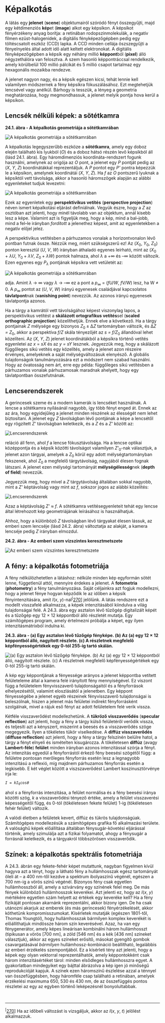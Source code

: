 <?xml version="1.0" encoding="UTF-8" standalone="no"?>
<!DOCTYPE html PUBLIC "-//W3C//DTD XHTML 1.1//EN" "http://www.w3.org/TR/xhtml11/DTD/xhtml11.dtd">
<html xmlns="http://www.w3.org/1999/xhtml"><head><meta name="generator" content="DocBook XSL Stylesheets V1.76.1"/></head><body><div class="section" title="Képalkotás"><div class="titlepage"><div><div><h1 class="title"><a id="id780704"/>Képalkotás</h1></div></div></div><p>A látás egy <span class="strong"><strong>jelenet</strong></span> (<span class="strong"><strong>scene</strong></span>) objektumairól szóródó fényt összegyűjti, majd egy kétdimenziós <span class="strong"><strong>kép</strong></span>et (<span class="strong"><strong>image</strong></span>) alkot egy képsíkon. A képsíkot fényérzékeny anyag borítja: a retinában rodopszinmolekulák, a negatív filmen ezüst-halogenidek, a digitális fényképezőgépben pedig egy töltéscsatolt eszköz (CCD) lapka. A CCD minden cellája öszszegyűjti a fényelnyelés által adott idő alatt keltett elektronokat. A digitális fényképezőgépben a képsík egy néhány millió <span class="strong"><strong>képpont</strong></span>ból (<span class="strong"><strong>pixel</strong></span>) álló négyzethálóra van felosztva. A szem hasonló képpontráccsal rendelkezik, amely körülbelül 100 millió pálcikát és 5 millió csapot tartalmaz egy hexagonális mozaikba rendezve.</p><p>A jelenet nagyon nagy, és a képsík egészen kicsi, tehát lennie kell valamilyen módszernek a fény képsíkra fókuszálásához. Ezt megtehetjük lencsével vagy anélkül. Bárhogy is tesszük, a lényeg a geometria meghatározása, hogy megmondhassuk, a jelenet melyik pontja hova kerül a képsíkon.</p><div class="section" title="Lencsék nélküli képek: a sötétkamra"><div class="titlepage"><div><div><h2 class="title"><a id="id780742"/>Lencsék nélküli képek: a sötétkamra</h2></div></div></div><div class="figure"><a id="id780745"/><p class="title"><strong>24.1. ábra - A képalkotás geometriája a sötétkamrában</strong></p><div class="figure-contents"><div class="mediaobject"><img src="kepek/24-01.png" alt="A képalkotás geometriája a sötétkamrában"/></div></div></div><p>A képalkotás legegyszerűbb eszköze a <span class="strong"><strong>sötétkamra</strong></span>, amely egy doboz elején található kis lyukból (<span class="emphasis"><em>O</em></span>) és a doboz hátsó részén levő képsíkból áll (lásd 24.1. ábra). Egy háromdimenziós koordináta-rendszert fogunk használni, amelynek az origója az <span class="emphasis"><em>O </em></span>pont, a jelenet egy <span class="emphasis"><em>P</em></span> pontját pedig az (<span class="emphasis"><em>X</em></span>, <span class="emphasis"><em>Y</em></span>, <span class="emphasis"><em>Z</em></span>) koordinátákkal reprezentáljuk. A <span class="emphasis"><em>P </em></span>pontot egy <span class="emphasis"><em>P'</em></span> pontra képezzük le a képsíkon, amelynek koordinátái (<span class="emphasis"><em>X</em></span>, <span class="emphasis"><em>Y</em></span>, <span class="emphasis"><em>Z</em></span>). Ha <span class="emphasis"><em>f</em></span> az <span class="emphasis"><em>O</em></span> pontszerű lyuknak a képsíktól vett távolsága, akkor a hasonló háromszögek alapján az alábbi egyenleteket tudjuk levezetni:</p><p><span class="inlinemediaobject"><img src="math/mi-24-0001.gif" alt="A képalkotás geometriája a sötétkamrában"/></span></p><p>Ezek az egyenletek egy <span class="strong"><strong>perspektivikus vetítés</strong></span> (<span class="strong"><strong>perspective projection</strong></span>) néven ismert képalkotási eljárást definiálnak. Vegyük észre, hogy a <span class="emphasis"><em>Z</em></span> az osztóban azt jelenti, hogy minél távolabb van az objektum, annál kisebb lesz a képe. Valamint azt is figyeljük meg, hogy a kép, mind a bal–jobb, mind a fel–le irányban <span class="emphasis"><em>fordított</em></span> a jelenethez képest, amit az egyenletekben a negatív előjel jelez.</p><p>A perspektivikus vetítésben a párhuzamos vonalak a horizontvonalon lévő pontban futnak össze. Nézzük meg, miért szükségszerű ez! Az (<span class="emphasis"><em>X</em></span><sub>0</sub>, <span class="emphasis"><em>Y</em></span><sub>0</sub>, <span class="emphasis"><em>Z</em></span><sub>0</sub>) ponton keresztül (<span class="emphasis"><em>U</em></span>, <span class="emphasis"><em>V</em></span>, <span class="emphasis"><em>W</em></span>) irányban áthaladó egyenes leírható, mint az (<span class="emphasis"><em>X</em></span><sub>0 </sub>+ <span class="emphasis"><em>λU</em></span>, <span class="emphasis"><em>Y</em></span><sub>0 </sub>+ <span class="emphasis"><em>λV</em></span>, <span class="emphasis"><em>Z</em></span><sub>0 </sub>+ <span class="emphasis"><em>λW</em></span>) pontok halmaza, ahol <span class="emphasis"><em>λ </em></span>a +∞ és –∞ között változik. Ezen egyenes egy <span class="emphasis"><em>P<sub>λ</sub></em></span> pontjának képsíkra vett vetületét az:</p><p><span class="inlinemediaobject"><img src="math/mi-24-0002.gif" alt="A képalkotás geometriája a sötétkamrában"/></span></p><p>adja. Amint <span class="emphasis"><em>λ</em></span> → ∞ vagy <span class="emphasis"><em>λ</em></span> → –∞ ez a pont a <span class="emphasis"><em>p</em></span><sub>∞</sub> = (<span class="emphasis"><em>fU/W</em></span>, <span class="emphasis"><em>fV/W</em></span>) lesz, ha W ≠ 0. A <span class="emphasis"><em>p</em></span><sub>∞</sub> pontot az (<span class="emphasis"><em>U</em></span>, <span class="emphasis"><em>V</em></span>, <span class="emphasis"><em>W</em></span>) irányú egyenesek családjával kapcsolatos <span class="strong"><strong>távlatpont</strong></span>nak (<span class="strong"><strong>vanishing point</strong></span>) nevezzük. Az azonos irányú egyenesek távlatpontja azonos.</p><p>Ha a tárgy a kamrától vett távolságához képest viszonylag lapos, a perspektivikus vetítést a <span class="strong"><strong>skálázott ortografikus vetítés</strong></span>sel (<span class="strong"><strong>scaled orthographic projection</strong></span>) közelíthetjük. Ennek elve a következő. Ha a tárgy pontjainak <span class="emphasis"><em>Z</em></span> mélysége egy bizonyos <span class="emphasis"><em>Z</em></span><sub>0 </sub> ± ∆<span class="emphasis"><em>Z</em></span> tartományban változik, és ∆<span class="emphasis"><em>Z = Z</em></span><sub>0</sub>, akkor a perspektíva <span class="emphasis"><em>f/Z</em></span> skála tényezőjét az <span class="emphasis"><em>s = f/Z</em></span><sub>0</sub> állandóval lehet közelíteni. Az (<span class="emphasis"><em>X</em></span>, <span class="emphasis"><em>Y</em></span>, <span class="emphasis"><em>Z</em></span>) jelenet koordinátákból a képsíkra történő vetítés egyenletei az <span class="emphasis"><em>x</em></span> = <span class="emphasis"><em>sX</em></span> és az <span class="emphasis"><em>y = sY</em></span> lesznek. Jegyezzük meg, hogy a skálázott függőleges síkú vetítés egy közelítés, amely a jelenet azon részeire érvényes, amelyeknek a saját mélységváltozásuk elenyésző. A globális tulajdonságok tanulmányozására ezt a módszert nem szabad használni. Hogy az óvatosság nem árt, erre egy példa: függőleges síkú vetítésben a párhuzamos vonalak párhuzamosak maradnak ahelyett, hogy egy távlatpontban összefutnának.</p></div><div class="section" title="Lencserendszerek"><div class="titlepage"><div><div><h2 class="title"><a id="id781026"/>Lencserendszerek</h2></div></div></div><p>A gerincesek szeme és a modern kamerák is lencséket használnak. A lencse a sötétkamra nyílásánál nagyobb, így több fényt enged át. Ennek az az ára, hogy egyidejűleg a jelenet minden részének az élességét nem lehet biztosítani. A jelenet egy <span class="emphasis"><em>Z</em></span> távolságban lévő pontjának a képe a lencsétől egy rögzített <span class="emphasis"><em>Z'</em></span> távolságban keletkezik, és a <span class="emphasis"><em>Z</em></span> és a <span class="emphasis"><em>Z'</em></span> között az:</p><p><span class="inlinemediaobject"><img src="math/mi-24-0003.gif" alt="Lencserendszerek"/></span>	</p><p>reláció áll fenn, ahol <span class="emphasis"><em>f</em></span> a lencse fókusztávolsága. Ha a lencse optikai középpontja és a képsík közötti távolságot valamilyen <span class="emphasis"><em>Z'</em></span><sub>0</sub>-nak választjuk, a jelenet azon tárgyai, amelyek a <span class="emphasis"><em>Z</em></span><sub>0</sub> körül egy adott mélységtartományban fekszenek, ahol <span class="emphasis"><em>Z</em></span><sub>0</sub> a megfelelő tárgytávolság, nagyjából élesen fognak látszani. A jelenet ezen mélységi tartományát <span class="strong"><strong>mélységélesség</strong></span>nek (<span class="strong"><strong>depth of field</strong></span>) nevezzük.</p><p>Jegyezzük meg, hogy mivel a <span class="emphasis"><em>Z</em></span> tárgytávolság általában sokkal nagyobb, mint a <span class="emphasis"><em>Z' </em></span>képtávolság vagy mint az <span class="emphasis"><em>f</em></span>, sokszor jogos az alábbi közelítés:</p><p><span class="inlinemediaobject"><img src="math/mi-24-0004.gif" alt="Lencserendszerek"/></span>	</p><p>Azaz a képtávolság <span class="emphasis"><em>Z' </em></span>≈ <span class="emphasis"><em>f</em></span>. A sötétkamra vetítésegyenleteit tehát egy lencse által létrehozott kép geometriájának leírásához is használhatjuk.</p><p>Ahhoz, hogy a különböző <span class="emphasis"><em>Z</em></span> távolságban lévő tárgyakat élesen lássuk, az emberi szem lencséje (lásd 24.2. ábra) változtatja az alakját, a kamera lencséje pedig <span class="emphasis"><em>Z</em></span> irányban elmozdul.</p><div class="figure"><a id="id781135"/><p class="title"><strong>24.2. ábra - Az emberi szem vízszintes keresztmetszete</strong></p><div class="figure-contents"><div class="mediaobject"><img src="kepek/24-02.png" alt="Az emberi szem vízszintes keresztmetszete"/></div></div></div></div><div class="section" title="A fény: a képalkotás fotometriája"><div class="titlepage"><div><div><h2 class="title"><a id="id781145"/>A fény: a képalkotás fotometriája</h2></div></div></div><p>A fény nélkülözhetetlen a látáshoz: nélküle minden kép egyformán sötét lenne, függetlenül attól, mennyire érdekes a jelenet. A <span class="strong"><strong>fotometria</strong></span> (<span class="strong"><strong>photometry</strong></span>) a fény tanulmányozása. Saját céljainkra azt fogjuk modellezni, hogy a jelenet fénye hogyan képződik le az időben a képsík fényintenzitására, amit <span class="emphasis"><em>I</em></span>(<span class="emphasis"><em>x</em></span>, <span class="emphasis"><em>y</em></span>)-nal<sup>[<a id="id781171" href="#ftn.id781171" class="footnote">270</a>]</sup> jelölünk. A látás rendszere ezt a modellt visszafelé alkalmazza, a képek intenzitásából kiindulva a világ tulajdonságai felé. A 24.3. ábra egy asztalon lévő tűzőgép digitalizált képét és a tűzőgép egy 12 × 12 képpontból álló részletét mutatja. Egy számítógépes program, amely értelmezni próbálja a képet, egy ilyen intenzitásmátrixból indulna ki.</p><div class="figure"><a id="id781195"/><p class="title"><strong>24.3. ábra - (a) Egy asztalon lévő tűzőgép fényképe. (b) Az (a) egy 12 × 12 képpontból álló, nagyított részlete. (c) A részletnek megfelelő képfényességértékek egy 0-tól 255-ig tartó skálán.</strong></p><div class="figure-contents"><div class="mediaobject"><img src="kepek/24-03.png" alt="(a) Egy asztalon lévő tűzőgép fényképe. (b) Az (a) egy 12 × 12 képpontból álló, nagyított részlete. (c) A részletnek megfelelő képfényességértékek egy 0-tól 255-ig tartó skálán."/></div></div></div><p>A kép egy képpontjának a fényessége arányos a jelenet képpontba vetített felületeleme által a kamera felé irányított fény mennyiségével. Ez viszont függ a felületelem fényvisszaverő tulajdonságaitól és a fényforrások elhelyezésétől, valamint eloszlásától a jelenetben. Egy képpont fényességébe a jelenet egyéb részeinek fényvisszaverő tulajdonságai is beleszólnak, hiszen a jelenet más felületei indirekt fényforrásként szolgálnak, mivel a rájuk eső fényt az adott felületelem felé verik vissza.</p><p>Kétféle visszaverődést modellezhetünk. A <span class="strong"><strong>tükröző visszaverődés</strong></span> (<span class="strong"><strong>specular reflection</strong></span>) azt jelenti, hogy a fény a tárgy külső felületéről verődik vissza, és teljesíti azt a kényszert, miszerint a beesés és a visszaverődés szöge megegyezik. Ilyen a tökéletes tükör viselkedése. A <span class="strong"><strong>diffúz visszaverődés</strong></span> (<span class="strong"><strong>diffuse reflection</strong></span>) azt jelenti, hogy a fény a tárgy felszínén belülre hatol, a tárgy a fényt elnyeli és ismételten kisugározza. A tökéletesen <span class="strong"><strong>diffúz</strong></span> (avagy <span class="strong"><strong>Lambert-féle</strong></span>) <span class="strong"><strong>felület</strong></span> minden irányban azonos intenzitással szórja a fényt. Az intenzitás egyedül a fényforrástól érkező fény beesési szögétől függ: a felületre pontosan merőleges fényforrás esetén lesz a legnagyobb intenzitású a reflexió, míg majdnem párhuzamos fényforrás esetén a legkisebb. E két véglet között a viszszaverődést Lambert koszinusztörvénye írja le:</p><p><code class="code"><em><span class="remark">I</span></em> = <em><span class="remark">kI</span></em><sub>0</sub>cos<em><span class="remark">θ</span></em></code></p><p>ahol <span class="emphasis"><em>s</em></span> a fényforrás intenzitása,  a felület normálisa és a fény beesési iránya közötti szög, <span class="emphasis"><em>k</em></span> a visszaverődési tényező értéke, amely a felület visszaverési képességeitől függ, és 0-tól (tökéletesen fekete felület) 1-ig (tökéletesen fehér felület) változik.</p><p>A valódi életben a felületek kevert, diffúz és tükrös tulajdonságúak. Számítógépes modellezésük a számítógépes grafika fő alkalmazási területe. A valósághű képek előállítása általában fénysugár-követési eljárással történik, amely szimulálja azt a fizikai folyamatot, ahogy a fénysugár a forrásnál keletkezik, és a tárgyakról többszörösen visszaverődik.</p></div><div class="section" title="Színek: a képalkotás spektrális fotometriája"><div class="titlepage"><div><div><h2 class="title"><a id="id782342"/>Színek: a képalkotás spektrális fotometriája</h2></div></div></div><p>A 24.3. ábrán egy fekete-fehér képet mutattunk, nagyban figyelmen kívül hagyva azt a tényt, hogy a látható fény a hullámhosszak egész tartományát öleli át – a 400 nm-től kezdve a spektrum ibolyaszínű végénél, egészen a 700 nm-ig a vörös színű végénél. Bizonyos fény csak egyetlen hullámhosszból áll, amely a szivárvány egy színének felel meg. De más fények különböző hullámhosszok keverékei. Azt jelenti ez, hogy az <span class="emphasis"><em>I</em></span>(<span class="emphasis"><em>x</em></span>, <span class="emphasis"><em>y</em></span>) mértékére egyetlen szám helyett az értékek egy keveréke kell? Ha a fény fizikáját pontosan akarnánk reprezentálni, akkor bizony igen. De ha csak utánozni akarjuk az emberek (és más gerincesek) fényérzékelését, akkor köthetünk kompromisszumokat. Kísérletek mutatják (egészen 1801-től, Thomas Youngtól), hogy hullámhosszak bármilyen komplex keverékét is előállíthatjuk mindössze három szín keverésével. Azaz, ha van egy fénygenerátor, amely képes lineárisan kombinálni három hullámhosszt (tipikusan a vörös [700 nm], a zöld [546 nm] és a kék [436 nm] színeket választjuk), akkor az egyes színeket erősítő, másokat gyengítő gombok csavargatásával <span class="emphasis"><em>bármilyen</em></span> hullámhossz-kombináció beállítható, legalábbis az emberi érzékelés szempontjából. Ez a kísérleti tény azt jelenti, hogy a képek egy olyan vektorral reprezentálhatók, amely képpontokként csak három intenzitásértéket tárol: minden elsődleges hullámhosszra egyet. A gyakorlatban mindegyiket egy bájttal ábrázolva a kép igen jó minőségű reprodukcióját kapjuk. A színek ezen háromszínű észlelése azzal a ténnyel van összefüggésben, hogy háromféle csap található a retinában, amelyek érzékelési maximuma 650, 530 és 430 nm, de az összefüggés pontos részletei az egy az egyben történő leképezésnél bonyolultabbak.</p></div><div class="footnotes"><br/><hr/><div class="footnote"><p class="footnote text"><sup>[<a id="ftn.id781171" href="#id781171" class="para">270</a>] </sup> Ha az időbeli változást is vizsgáljuk, akkor az <span class="emphasis"><em>I</em></span>(<span class="emphasis"><em>x</em></span>, <span class="emphasis"><em>y</em></span>,<span class="emphasis"><em> t</em></span>)<span class="emphasis"><em> </em></span>jelölést alkalmazzuk.</p></div></div></div></body></html>
